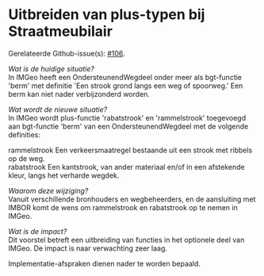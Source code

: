 Uitbreiden van plus-typen bij Straatmeubilair
=============================================

Gerelateerde
Github-issue(s): [\#106](https://github.com/Geonovum/IMGeo2018/issues/18).   
  
*Wat is de huidige situatie?*  
In IMGeo heeft een OndersteunendWegdeel onder meer als bgt-functie 'berm' met
definitie 'Een strook grond langs een weg of spoorweg.' Een berm kan niet nader
verbijzonderd worden.  
  
*Wat wordt de nieuwe situatie?*  
In IMGeo wordt plus-functie 'rabatstrook' en 'rammelstrook' toegevoegd aan
bgt-functie 'berm' van een OndersteunendWegdeel met de volgende definities:  
  
rammelstrook Een verkeersmaatregel bestaande uit een strook met ribbels op de
weg.   
rabatstrook Een kantstrook, van ander materiaal en/of in een afstekende kleur,
langs het verharde wegdek.  
  
*Waarom deze wijziging?*  
Vanuit verschillende bronhouders en wegbeheerders, en de aansluiting met IMBOR
komt de wens om rammelstrook en rabatstrook op te nemen in IMGeo.  
  
*Wat is de impact?*  
Dit voorstel betreft een uitbreiding van functies in het optionele deel van
IMGeo. De impact is naar verwachting zeer laag.  
  
Implementatie-afspraken dienen nader te worden bepaald.
